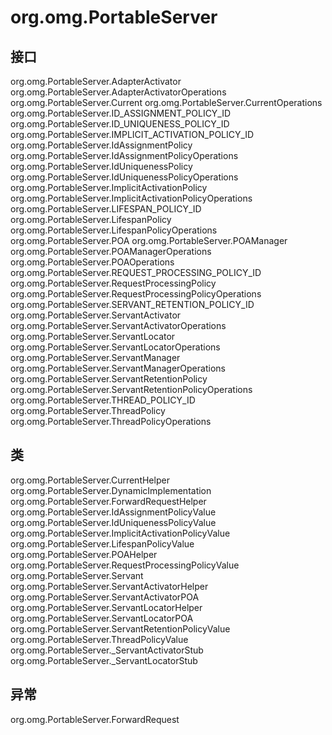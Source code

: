 # org.omg.PortableServer

## 接口

org.omg.PortableServer.AdapterActivator
org.omg.PortableServer.AdapterActivatorOperations
org.omg.PortableServer.Current
org.omg.PortableServer.CurrentOperations
org.omg.PortableServer.ID_ASSIGNMENT_POLICY_ID
org.omg.PortableServer.ID_UNIQUENESS_POLICY_ID
org.omg.PortableServer.IMPLICIT_ACTIVATION_POLICY_ID
org.omg.PortableServer.IdAssignmentPolicy
org.omg.PortableServer.IdAssignmentPolicyOperations
org.omg.PortableServer.IdUniquenessPolicy
org.omg.PortableServer.IdUniquenessPolicyOperations
org.omg.PortableServer.ImplicitActivationPolicy
org.omg.PortableServer.ImplicitActivationPolicyOperations
org.omg.PortableServer.LIFESPAN_POLICY_ID
org.omg.PortableServer.LifespanPolicy
org.omg.PortableServer.LifespanPolicyOperations
org.omg.PortableServer.POA
org.omg.PortableServer.POAManager
org.omg.PortableServer.POAManagerOperations
org.omg.PortableServer.POAOperations
org.omg.PortableServer.REQUEST_PROCESSING_POLICY_ID
org.omg.PortableServer.RequestProcessingPolicy
org.omg.PortableServer.RequestProcessingPolicyOperations
org.omg.PortableServer.SERVANT_RETENTION_POLICY_ID
org.omg.PortableServer.ServantActivator
org.omg.PortableServer.ServantActivatorOperations
org.omg.PortableServer.ServantLocator
org.omg.PortableServer.ServantLocatorOperations
org.omg.PortableServer.ServantManager
org.omg.PortableServer.ServantManagerOperations
org.omg.PortableServer.ServantRetentionPolicy
org.omg.PortableServer.ServantRetentionPolicyOperations
org.omg.PortableServer.THREAD_POLICY_ID
org.omg.PortableServer.ThreadPolicy
org.omg.PortableServer.ThreadPolicyOperations

## 类

org.omg.PortableServer.CurrentHelper
org.omg.PortableServer.DynamicImplementation
org.omg.PortableServer.ForwardRequestHelper
org.omg.PortableServer.IdAssignmentPolicyValue
org.omg.PortableServer.IdUniquenessPolicyValue
org.omg.PortableServer.ImplicitActivationPolicyValue
org.omg.PortableServer.LifespanPolicyValue
org.omg.PortableServer.POAHelper
org.omg.PortableServer.RequestProcessingPolicyValue
org.omg.PortableServer.Servant
org.omg.PortableServer.ServantActivatorHelper
org.omg.PortableServer.ServantActivatorPOA
org.omg.PortableServer.ServantLocatorHelper
org.omg.PortableServer.ServantLocatorPOA
org.omg.PortableServer.ServantRetentionPolicyValue
org.omg.PortableServer.ThreadPolicyValue
org.omg.PortableServer._ServantActivatorStub
org.omg.PortableServer._ServantLocatorStub

## 异常

org.omg.PortableServer.ForwardRequest




